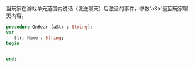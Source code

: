 当玩家在游戏单元范围内说话（发送聊天）后激活的事件，参数'aStr'返回玩家聊天内容。

```pascal
procedure OnHear (aStr : String);
var
   Str, Name : String;
begin
   

end;
```
